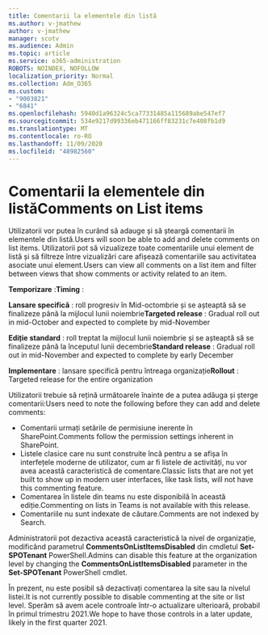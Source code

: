 ```yaml
---
title: Comentarii la elementele din listă
ms.author: v-jmathew
author: v-jmathew
manager: scotv
ms.audience: Admin
ms.topic: article
ms.service: o365-administration
ROBOTS: NOINDEX, NOFOLLOW
localization_priority: Normal
ms.collection: Adm_O365
ms.custom:
- "9003821"
- "6841"
ms.openlocfilehash: 5940d1a96324c5ca77331485a115689abe547ef7
ms.sourcegitcommit: 534e9217d99336eb471166ff83231c7e408fb1d9
ms.translationtype: MT
ms.contentlocale: ro-RO
ms.lasthandoff: 11/09/2020
ms.locfileid: "48982560"
---
```

# <a name="comments-on-list-items"></a><span data-ttu-id="92cf5-102">Comentarii la elementele din listă</span><span class="sxs-lookup"><span data-stu-id="92cf5-102">Comments on List items</span></span>

<span data-ttu-id="92cf5-103">Utilizatorii vor putea în curând să adauge și să șteargă comentarii în elementele din listă.</span><span class="sxs-lookup"><span data-stu-id="92cf5-103">Users will soon be able to add and delete comments on list items.</span></span> <span data-ttu-id="92cf5-104">Utilizatorii pot să vizualizeze toate comentariile unui element de listă și să filtreze între vizualizări care afișează comentariile sau activitatea asociate unui element.</span><span class="sxs-lookup"><span data-stu-id="92cf5-104">Users can view all comments on a list item and filter between views that show comments or activity related to an item.</span></span>

<span data-ttu-id="92cf5-105">**Temporizare** :</span><span class="sxs-lookup"><span data-stu-id="92cf5-105">**Timing** :</span></span>

<span data-ttu-id="92cf5-106">**Lansare specifică** : roll progresiv în Mid-octombrie și se așteaptă să se finalizeze până la mijlocul lunii noiembrie</span><span class="sxs-lookup"><span data-stu-id="92cf5-106">**Targeted release** : Gradual roll out in mid-October and expected to complete by mid-November</span></span>

<span data-ttu-id="92cf5-107">**Ediție standard** : roll treptat la mijlocul lunii noiembrie și se așteaptă să se finalizeze până la începutul lunii decembrie</span><span class="sxs-lookup"><span data-stu-id="92cf5-107">**Standard release** : Gradual roll out in mid-November and expected to complete by early December</span></span>

<span data-ttu-id="92cf5-108">**Implementare** : lansare specifică pentru întreaga organizație</span><span class="sxs-lookup"><span data-stu-id="92cf5-108">**Rollout** : Targeted release for the entire organization</span></span>

<span data-ttu-id="92cf5-109">Utilizatorii trebuie să rețină următoarele înainte de a putea adăuga și șterge comentarii:</span><span class="sxs-lookup"><span data-stu-id="92cf5-109">Users need to note the following before they can add and delete comments:</span></span>

- <span data-ttu-id="92cf5-110">Comentarii urmați setările de permisiune inerente în SharePoint.</span><span class="sxs-lookup"><span data-stu-id="92cf5-110">Comments follow the permission settings inherent in SharePoint.</span></span>
- <span data-ttu-id="92cf5-111">Listele clasice care nu sunt construite încă pentru a se afișa în interfețele moderne de utilizator, cum ar fi listele de activități, nu vor avea această caracteristică de comentare.</span><span class="sxs-lookup"><span data-stu-id="92cf5-111">Classic lists that are not yet built to show up in modern user interfaces, like task lists, will not have this commenting feature.</span></span>
- <span data-ttu-id="92cf5-112">Comentarea în listele din teams nu este disponibilă în această ediție.</span><span class="sxs-lookup"><span data-stu-id="92cf5-112">Commenting on lists in Teams is not available with this release.</span></span>
- <span data-ttu-id="92cf5-113">Comentariile nu sunt indexate de căutare.</span><span class="sxs-lookup"><span data-stu-id="92cf5-113">Comments are not indexed by Search.</span></span>

<span data-ttu-id="92cf5-114">Administratorii pot dezactiva această caracteristică la nivel de organizație, modificând parametrul **CommentsOnListItemsDisabled** din cmdletul **Set-SPOTenant** PowerShell.</span><span class="sxs-lookup"><span data-stu-id="92cf5-114">Admins can disable this feature at the organization level by changing the **CommentsOnListItemsDisabled** parameter in the **Set-SPOTenant** PowerShell cmdlet.</span></span>

<span data-ttu-id="92cf5-115">În prezent, nu este posibil să dezactivați comentarea la site sau la nivelul listei.</span><span class="sxs-lookup"><span data-stu-id="92cf5-115">It is not currently possible to disable commenting at the site or list level.</span></span> <span data-ttu-id="92cf5-116">Sperăm să avem acele controale într-o actualizare ulterioară, probabil în primul trimestru 2021.</span><span class="sxs-lookup"><span data-stu-id="92cf5-116">We hope to have those controls in a later update, likely in the first quarter 2021.</span></span>
